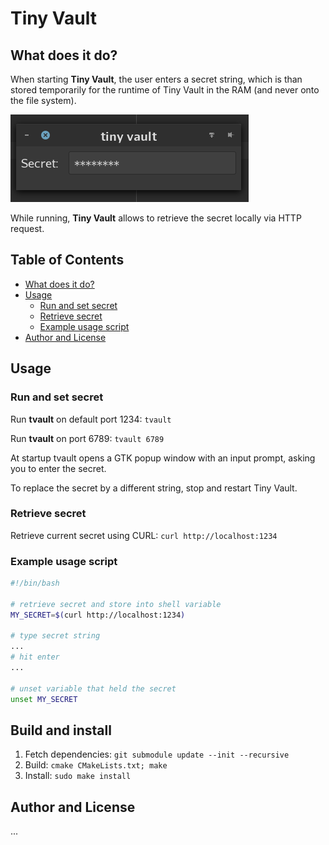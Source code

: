 Tiny Vault
==========

## What does it do?
When starting **Tiny Vault**, the user enters a secret string, which is than stored temporarily
for the runtime of Tiny Vault in the RAM (and never onto the file system).  

![Screenshot](/assets/screenshot.png) 

While running, **Tiny Vault** allows to retrieve the secret locally via HTTP request.  


## Table of Contents
* [What does it do?](#what-does-it-do)
* [Usage](#usage)
  + [Run and set secret](#run-and-set-secret)
  + [Retrieve secret](#retrieve-secret)
  + [Example usage script](#example-usage-script)
* [Author and License](#author-and-license)


## Usage

### Run and set secret

Run **tvault** on default port 1234: ```tvault```  

Run **tvault** on port 6789: ```tvault 6789```

At startup tvault opens a GTK popup window with an input prompt,
asking you to enter the secret.  

To replace the secret by a different string, stop and restart Tiny Vault. 


### Retrieve secret

Retrieve current secret using CURL: ```curl http://localhost:1234```


### Example usage script

```sh
#!/bin/bash

# retrieve secret and store into shell variable
MY_SECRET=$(curl http://localhost:1234)

# type secret string
...
# hit enter
...

# unset variable that held the secret
unset MY_SECRET
```  


## Build and install

1. Fetch dependencies: ```git submodule update --init --recursive```
2. Build: ```cmake CMakeLists.txt; make```
3. Install: ```sudo make install```
 

## Author and License
...
